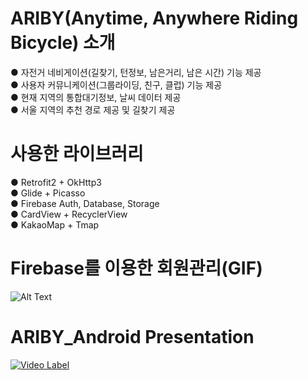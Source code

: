 # ARIBY(Anytime, Anywhere Riding Bicycle) 소개
● 자전거 네비게이션(길찾기, 턴정보, 남은거리, 남은 시간) 기능 제공  
● 사용자 커뮤니케이션(그룹라이딩, 친구, 클럽) 기능 제공  
● 현재 지역의 통합대기정보, 날씨 데이터 제공  
● 서울 지역의 추천 경로 제공 및 길찾기 제공  


# 사용한 라이브러리
● Retrofit2 + OkHttp3  
● Glide + Picasso  
● Firebase Auth, Database, Storage  
● CardView + RecyclerView  
● KakaoMap + Tmap  

# Firebase를 이용한 회원관리(GIF)
![Alt Text](https://github.com/el-embedded-linux/Ariby_ANDROID/blob/master/app/src/main/res/drawable/1.gif)

# ARIBY_Android Presentation
[![Video Label](http://img.youtube.com/vi/krIY7ZB1JHI/0.jpg)](https://www.youtube.com/watch?v=krIY7ZB1JHI=0s)
